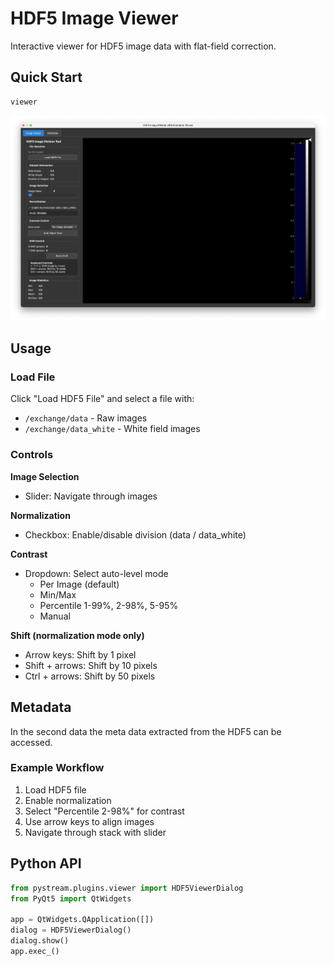 # HDF5 Image Viewer

Interactive viewer for HDF5 image data with flat-field correction.

## Quick Start

```bash
viewer
```

![Viewer plugin](./../Images/viewer.png)



## Usage

### Load File
Click "Load HDF5 File" and select a file with:
- `/exchange/data` - Raw images
- `/exchange/data_white` - White field images

### Controls

**Image Selection**
- Slider: Navigate through images

**Normalization**
- Checkbox: Enable/disable division (data / data_white)

**Contrast**
- Dropdown: Select auto-level mode
  - Per Image (default)
  - Min/Max
  - Percentile 1-99%, 2-98%, 5-95%
  - Manual

**Shift (normalization mode only)**
- Arrow keys: Shift by 1 pixel
- Shift + arrows: Shift by 10 pixels
- Ctrl + arrows: Shift by 50 pixels

## Metadata

In the second data the meta data extracted from the HDF5 can be accessed.

### Example Workflow

1. Load HDF5 file
2. Enable normalization
3. Select "Percentile 2-98%" for contrast
4. Use arrow keys to align images
5. Navigate through stack with slider

## Python API

```python
from pystream.plugins.viewer import HDF5ViewerDialog
from PyQt5 import QtWidgets

app = QtWidgets.QApplication([])
dialog = HDF5ViewerDialog()
dialog.show()
app.exec_()
```
